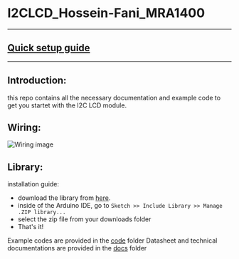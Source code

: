 # I2CLCD_Hossein-Fani_MRA1400
------------
## [Quick setup guide](https://lastminuteengineers.com/i2c-lcd-arduino-tutorial/)
------------
## Introduction:
this repo contains all the necessary documentation and example code to get you startet with the I2C LCD module. 
## Wiring:
![Wiring image](https://github.com/boat-bold647/I2CLCD_Hossein-Fani_MRA1400/blob/main/docs/Wiring.png)
## Library:
installation guide:

* download the library from [here](https://github.com/boat-bold647/I2CLCD_Hossein-Fani_MRA1400/blob/main/code/Library/LiquidCrystal_I2C-1.1.2.zip).
* inside of the Arduino IDE, go to `Sketch >> Include Library >> Manage .ZIP library...`
* select the zip file from your downloads folder
* That's it!

Example codes are provided in the [code](https://github.com/boat-bold647/I2CLCD_Hossein-Fani_MRA1400/tree/main/code) folder
Datasheet and technical documentations are provided in the [docs](https://github.com/boat-bold647/I2CLCD_Hossein-Fani_MRA1400/tree/main/docs) folder
